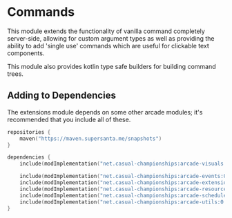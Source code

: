 # Commands

This module extends the functionality of vanilla command completely server-side, allowing
for custom argument types as well as providing the ability to add 'single use' commands
which are useful for clickable text components.

This module also provides kotlin type safe builders for building command trees.

## Adding to Dependencies

The extensions module depends on some other arcade modules; it's recommended that you
include all of these.

```kts
repositories {
    maven("https://maven.supersanta.me/snapshots")
}

dependencies {
    include(modImplementation("net.casual-championships:arcade-visuals:0.3.0-alpha.1+1.21.1")!!)

    include(modImplementation("net.casual-championships:arcade-events:0.3.0-alpha.1+1.21.1")!!)
    include(modImplementation("net.casual-championships:arcade-extensions:0.3.0-alpha.1+1.21.1")!!)
    include(modImplementation("net.casual-championships:arcade-resource-pack:0.3.0-alpha.1+1.21.1")!!)
    include(modImplementation("net.casual-championships:arcade-scheduler:0.3.0-alpha.1+1.21.1")!!)
    include(modImplementation("net.casual-championships:arcade-utils:0.3.0-alpha.1+1.21.1")!!)
}
```
